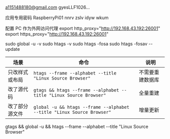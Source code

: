a1151488180@gmail.com
gyesLLF1026...

应用专用密码
RaspberryPi01
nnrv zslv idyw wkum

配置 PC 作为外网访问代理
export http_proxy="http://192.168.43.192:26001"
export https_proxy="http://192.168.43.192:26001"

sudo global -u -v
sudo htags -v
sudo htags -fosa
sudo htags -fosav --update


| 场景      | 命令                                                                     | 说明       |
| ------- | ---------------------------------------------------------------------- | -------- |
| 只改样式或布局 | `htags --frame --alphabet --title "Linux Source Browser"`              | 不需要重建数据库 |
| 改了源代码   | `gtags && htags --frame --alphabet --title "Linux Source Browser"`     | 全量重建     |
| 改了部分源文件 | `global -u && htags --frame --alphabet --title "Linux Source Browser"` | 增量更新     |

gtags && global -u && htags --frame --alphabet --title "Linux Source Browser"
